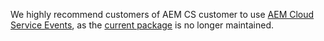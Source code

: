 <InlineAlert variant="warning" slots="text"/>

We highly recommend customers of AEM CS customer to use [AEM Cloud Service Events](/src/pages/guides/using/aem/cloud-native/index.md), as the [current package](https://github.com/adobe/aio-lib-java/tree/main/aem/aio_aem_events) is no longer maintained.
